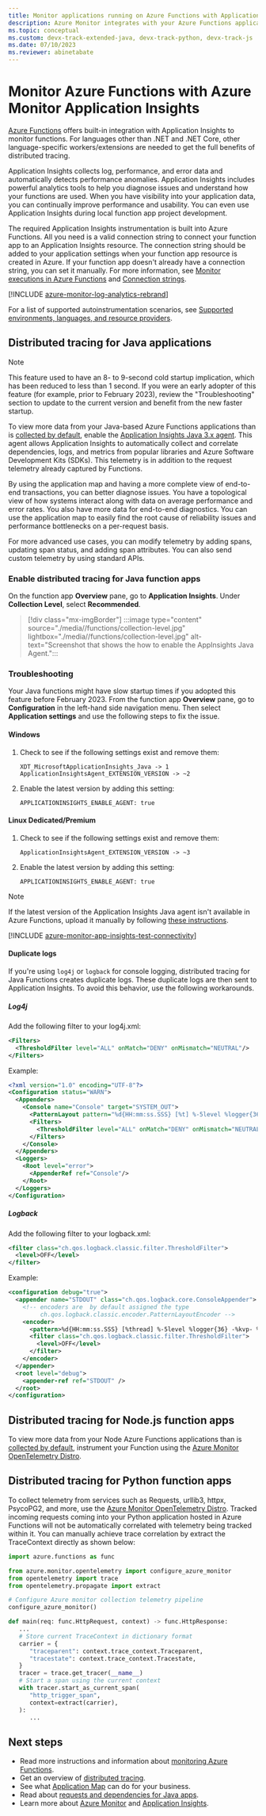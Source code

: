 ```yaml
---
title: Monitor applications running on Azure Functions with Application Insights - Azure Monitor | Microsoft Docs
description: Azure Monitor integrates with your Azure Functions application, allowing performance monitoring and quickly identifying problems.
ms.topic: conceptual
ms.custom: devx-track-extended-java, devx-track-python, devx-track-js
ms.date: 07/10/2023
ms.reviewer: abinetabate
---
```


# Monitor Azure Functions with Azure Monitor Application Insights

[Azure Functions](../../azure-functions/functions-overview.md) offers built-in integration with Application Insights to monitor functions. For languages other than .NET and .NET Core, other language-specific workers/extensions are needed to get the full benefits of distributed tracing.

Application Insights collects log, performance, and error data and automatically detects performance anomalies. Application Insights includes powerful analytics tools to help you diagnose issues and understand how your functions are used. When you have visibility into your application data, you can continually improve performance and usability. You can even use Application Insights during local function app project development.

The required Application Insights instrumentation is built into Azure Functions. All you need is a valid connection string to connect your function app to an Application Insights resource. The connection string should be added to your application settings when your function app resource is created in Azure. If your function app doesn't already have a connection string, you can set it manually. For more information, see [Monitor executions in Azure Functions](../../azure-functions/functions-monitoring.md?tabs=cmd) and [Connection strings](sdk-connection-string.md).

[!INCLUDE [azure-monitor-log-analytics-rebrand](../../../includes/azure-monitor-instrumentation-key-deprecation.md)]

For a list of supported autoinstrumentation scenarios, see [Supported environments, languages, and resource providers](codeless-overview.md#supported-environments-languages-and-resource-providers).

## Distributed tracing for Java applications

> [!Note]
> This feature used to have an 8- to 9-second cold startup implication, which has been reduced to less than 1 second. If you were an early adopter of this feature (for example, prior to February 2023), review the "Troubleshooting" section to update to the current version and benefit from the new faster startup.

To view more data from your Java-based Azure Functions applications than is [collected by default](../../azure-functions/functions-monitoring.md?tabs=cmd), enable the [Application Insights Java 3.x agent](./java-in-process-agent.md). This agent allows Application Insights to automatically collect and correlate dependencies, logs, and metrics from popular libraries and Azure Software Development Kits (SDKs). This telemetry is in addition to the request telemetry already captured by Functions.

By using the application map and having a more complete view of end-to-end transactions, you can better diagnose issues. You have a topological view of how systems interact along with data on average performance and error rates. You also have more data for end-to-end diagnostics. You can use the application map to easily find the root cause of reliability issues and performance bottlenecks on a per-request basis.

For more advanced use cases, you can modify telemetry by adding spans, updating span status, and adding span attributes. You can also send custom telemetry by using standard APIs.

### Enable distributed tracing for Java function apps

On the function app **Overview** pane, go to **Application Insights**. Under **Collection Level**, select **Recommended**.

> [!div class="mx-imgBorder"]
:::image type="content" source="./media//functions/collection-level.jpg" lightbox="./media//functions/collection-level.jpg" alt-text="Screenshot that shows the how to enable the AppInsights Java Agent.":::

### Troubleshooting

Your Java functions might have slow startup times if you adopted this feature before February 2023. From the function app **Overview** pane, go to **Configuration** in the left-hand side navigation menu. Then select **Application settings** and use the following steps to fix the issue.

#### Windows

1. Check to see if the following settings exist and remove them:

    ```
    XDT_MicrosoftApplicationInsights_Java -> 1
    ApplicationInsightsAgent_EXTENSION_VERSION -> ~2
    ```

2. Enable the latest version by adding this setting:
    
    ```
    APPLICATIONINSIGHTS_ENABLE_AGENT: true
    ```

#### Linux Dedicated/Premium

1. Check to see if the following settings exist and remove them:

    ```
    ApplicationInsightsAgent_EXTENSION_VERSION -> ~3
    ```

2. Enable the latest version by adding this setting:
    
    ```
    APPLICATIONINSIGHTS_ENABLE_AGENT: true
    ```

> [!NOTE]
> If the latest version of the Application Insights Java agent isn't available in Azure Functions, upload it manually by following [these instructions](https://github.com/Azure/azure-functions-java-worker/wiki/Distributed-Tracing-for-Java-Azure-Functions#customize-distribute-agent).

[!INCLUDE [azure-monitor-app-insights-test-connectivity](../../../includes/azure-monitor-app-insights-test-connectivity.md)]

#### Duplicate logs

If you're using `log4j` or `logback` for console logging, distributed tracing for Java Functions creates duplicate logs. These duplicate logs are then sent to Application Insights. To avoid this behavior, use the following workarounds.

##### Log4j

Add the following filter to your log4j.xml:

```xml
<Filters>
  <ThresholdFilter level="ALL" onMatch="DENY" onMismatch="NEUTRAL"/>
</Filters>
```

Example:

```xml
<?xml version="1.0" encoding="UTF-8"?>
<Configuration status="WARN">
  <Appenders>
    <Console name="Console" target="SYSTEM_OUT">
      <PatternLayout pattern="%d{HH:mm:ss.SSS} [%t] %-5level %logger{36} - %msg%n"/>
      <Filters>
        <ThresholdFilter level="ALL" onMatch="DENY" onMismatch="NEUTRAL"/>
      </Filters>
    </Console>
  </Appenders>
  <Loggers>
    <Root level="error">
      <AppenderRef ref="Console"/>
    </Root>
  </Loggers>
</Configuration>
```

##### Logback

Add the following filter to your logback.xml: 

```xml
<filter class="ch.qos.logback.classic.filter.ThresholdFilter">
  <level>OFF</level>
</filter>  
```

Example:

```xml
<configuration debug="true">
  <appender name="STDOUT" class="ch.qos.logback.core.ConsoleAppender">
    <!-- encoders are  by default assigned the type
         ch.qos.logback.classic.encoder.PatternLayoutEncoder -->
    <encoder>
      <pattern>%d{HH:mm:ss.SSS} [%thread] %-5level %logger{36} -%kvp- %msg%n</pattern>
      <filter class="ch.qos.logback.classic.filter.ThresholdFilter">
        <level>OFF</level>
      </filter>  
    </encoder>
  </appender>
  <root level="debug">
    <appender-ref ref="STDOUT" />
  </root>
</configuration>
```

## Distributed tracing for Node.js function apps

To view more data from your Node Azure Functions applications than is [collected by default](../../azure-functions/functions-monitoring.md#collecting-telemetry-data), instrument your Function using the [Azure Monitor OpenTelemetry Distro](./opentelemetry-enable.md?tabs=nodejs).

## Distributed tracing for Python function apps

To collect telemetry from services such as Requests, urllib3, httpx, PsycoPG2, and more, use the [Azure Monitor OpenTelemetry Distro](./opentelemetry-enable.md?tabs=python). Tracked incoming requests coming into your Python application hosted in Azure Functions will not be automatically correlated with telemetry being tracked within it. You can manually achieve trace correlation by extract the TraceContext directly as shown below:

<!-- TODO: Remove after Azure Functions implements this automatically -->

```python
import azure.functions as func

from azure.monitor.opentelemetry import configure_azure_monitor
from opentelemetry import trace
from opentelemetry.propagate import extract

# Configure Azure monitor collection telemetry pipeline
configure_azure_monitor()

def main(req: func.HttpRequest, context) -> func.HttpResponse:
   ...
   # Store current TraceContext in dictionary format
   carrier = {
      "traceparent": context.trace_context.Traceparent,
      "tracestate": context.trace_context.Tracestate,
   }
   tracer = trace.get_tracer(__name__)
   # Start a span using the current context
   with tracer.start_as_current_span(
      "http_trigger_span",
      context=extract(carrier),
   ):
      ...
```

## Next steps

* Read more instructions and information about [monitoring Azure Functions](../../azure-functions/functions-monitoring.md).
* Get an overview of [distributed tracing](distributed-trace-data.md).
* See what [Application Map](./app-map.md?tabs=net) can do for your business.
* Read about [requests and dependencies for Java apps](./java-in-process-agent.md).
* Learn more about [Azure Monitor](../overview.md) and [Application Insights](./app-insights-overview.md).
